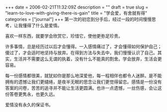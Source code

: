 +++
date = 2006-02-21T11:32:09Z
description = ""
draft = true
slug = "learn-to-love-with-giving-there-is-gain"
title = "学会爱，有舍就有得"
categories = ["journal"]
+++
第一次的初恋到分手后，经过一段的时间慢慢思考，让我懂得了什么是爱情。  

喜欢一样东西，就要学会欣赏它，珍惜它，使他更弥足珍贵。  

许多事情，总是经历过以后才会懂得。一入感情痛过了，才会懂得如何保护自己；傻过了，才会适时地坚持与放弃。在得到方法与失去中，我们慢慢认识了自己。其实，生活并不需要这么无谓的执着，没有什么不能真的割舍。学会放弃，生活会更容易。  

每一份感情都很美，就犹如你是那么地深爱他，每一程相伴也都令人迷醉。是不能拥有的遗憾让我们更缱绻，是夜半无眠的思念让我们更觉得留恋。感情是一份没有答案的问卷，苦苦的追寻并不能让生活更圆满。也许一点遗憾，一丝伤感，会让这份答卷更隽永，也更久远。  

爱情没有永久的保证书。